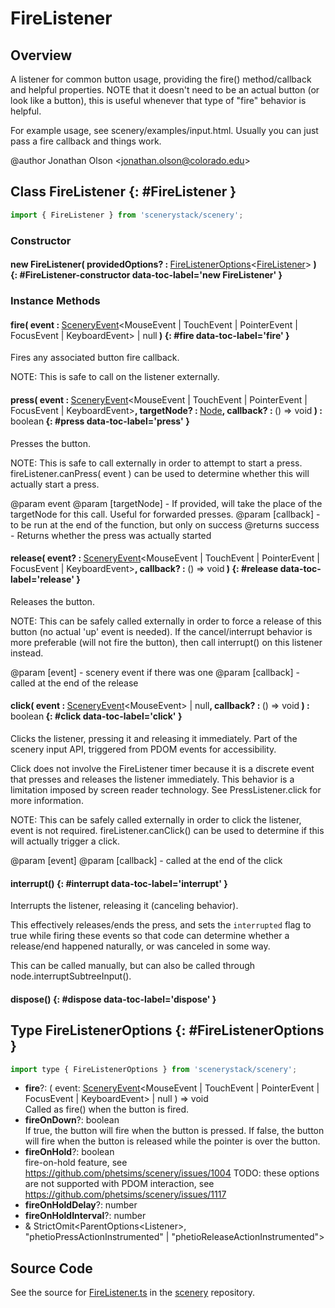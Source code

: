 # FireListener

## Overview

A listener for common button usage, providing the fire() method/callback and helpful properties. NOTE that it doesn't
need to be an actual button (or look like a button), this is useful whenever that type of "fire" behavior is helpful.

For example usage, see scenery/examples/input.html. Usually you can just pass a fire callback and things work.

@author Jonathan Olson &lt;jonathan.olson@colorado.edu&gt;

## Class FireListener {: #FireListener }


```js
import { FireListener } from 'scenerystack/scenery';
```
### Constructor

#### new FireListener( providedOptions? : <span style="font-weight: 400;">[FireListenerOptions](../scenery/FireListener.md#FireListenerOptions)&lt;[FireListener](../scenery/FireListener.md)&gt;</span> ) {: #FireListener-constructor data-toc-label='new FireListener' }

### Instance Methods

#### fire( event : <span style="font-weight: 400;">[SceneryEvent](../scenery/SceneryEvent.md)&lt;MouseEvent | TouchEvent | PointerEvent | FocusEvent | KeyboardEvent&gt; | <span style="color: hsla(calc(var(--md-hue) + 180deg),80%,40%,1);">null</span></span> ) {: #fire data-toc-label='fire' }

Fires any associated button fire callback.

NOTE: This is safe to call on the listener externally.

#### press( event : <span style="font-weight: 400;">[SceneryEvent](../scenery/SceneryEvent.md)&lt;MouseEvent | TouchEvent | PointerEvent | FocusEvent | KeyboardEvent&gt;</span>, targetNode? : <span style="font-weight: 400;">[Node](../scenery/Node.md)</span>, callback? : <span style="font-weight: 400;">() =&gt; <span style="color: hsla(calc(var(--md-hue) + 180deg),80%,40%,1);">void</span></span> ) : <span style="font-weight: 400;"><span style="color: hsla(calc(var(--md-hue) + 180deg),80%,40%,1);">boolean</span></span> {: #press data-toc-label='press' }

Presses the button.

NOTE: This is safe to call externally in order to attempt to start a press. fireListener.canPress( event ) can
be used to determine whether this will actually start a press.

@param event
@param [targetNode] - If provided, will take the place of the targetNode for this call. Useful for
                             forwarded presses.
@param [callback] - to be run at the end of the function, but only on success
@returns success - Returns whether the press was actually started

#### release( event? : <span style="font-weight: 400;">[SceneryEvent](../scenery/SceneryEvent.md)&lt;MouseEvent | TouchEvent | PointerEvent | FocusEvent | KeyboardEvent&gt;</span>, callback? : <span style="font-weight: 400;">() =&gt; <span style="color: hsla(calc(var(--md-hue) + 180deg),80%,40%,1);">void</span></span> ) {: #release data-toc-label='release' }

Releases the button.

NOTE: This can be safely called externally in order to force a release of this button (no actual 'up' event is
needed). If the cancel/interrupt behavior is more preferable (will not fire the button), then call interrupt()
on this listener instead.

@param [event] - scenery event if there was one
@param [callback] - called at the end of the release

#### click( event : <span style="font-weight: 400;">[SceneryEvent](../scenery/SceneryEvent.md)&lt;MouseEvent&gt; | <span style="color: hsla(calc(var(--md-hue) + 180deg),80%,40%,1);">null</span></span>, callback? : <span style="font-weight: 400;">() =&gt; <span style="color: hsla(calc(var(--md-hue) + 180deg),80%,40%,1);">void</span></span> ) : <span style="font-weight: 400;"><span style="color: hsla(calc(var(--md-hue) + 180deg),80%,40%,1);">boolean</span></span> {: #click data-toc-label='click' }

Clicks the listener, pressing it and releasing it immediately. Part of the scenery input API, triggered from PDOM
events for accessibility.

Click does not involve the FireListener timer because it is a discrete event that
presses and releases the listener immediately. This behavior is a limitation imposed
by screen reader technology. See PressListener.click for more information.

NOTE: This can be safely called externally in order to click the listener, event is not required.
fireListener.canClick() can be used to determine if this will actually trigger a click.

@param [event]
@param [callback] - called at the end of the click

#### interrupt() {: #interrupt data-toc-label='interrupt' }

Interrupts the listener, releasing it (canceling behavior).

This effectively releases/ends the press, and sets the `interrupted` flag to true while firing these events
so that code can determine whether a release/end happened naturally, or was canceled in some way.

This can be called manually, but can also be called through node.interruptSubtreeInput().

#### dispose() {: #dispose data-toc-label='dispose' }



## Type FireListenerOptions {: #FireListenerOptions }


```js
import type { FireListenerOptions } from 'scenerystack/scenery';
```


- **fire**?: ( event: [SceneryEvent](../scenery/SceneryEvent.md)&lt;MouseEvent | TouchEvent | PointerEvent | FocusEvent | KeyboardEvent&gt; | <span style="color: hsla(calc(var(--md-hue) + 180deg),80%,40%,1);">null</span> ) =&gt; <span style="color: hsla(calc(var(--md-hue) + 180deg),80%,40%,1);">void</span>
<br>  Called as fire() when the button is fired.
- **fireOnDown**?: <span style="color: hsla(calc(var(--md-hue) + 180deg),80%,40%,1);">boolean</span>
<br>  If true, the button will fire when the button is pressed. If false, the button will fire when the
  button is released while the pointer is over the button.
- **fireOnHold**?: <span style="color: hsla(calc(var(--md-hue) + 180deg),80%,40%,1);">boolean</span>
<br>  fire-on-hold feature, see https://github.com/phetsims/scenery/issues/1004
  TODO: these options are not supported with PDOM interaction, see https://github.com/phetsims/scenery/issues/1117
- **fireOnHoldDelay**?: <span style="color: hsla(calc(var(--md-hue) + 180deg),80%,40%,1);">number</span>
- **fireOnHoldInterval**?: <span style="color: hsla(calc(var(--md-hue) + 180deg),80%,40%,1);">number</span>
- &amp; StrictOmit&lt;ParentOptions&lt;Listener&gt;, "phetioPressActionInstrumented" | "phetioReleaseActionInstrumented"&gt;




## Source Code

See the source for [FireListener.ts](https://github.com/phetsims/scenery/blob/main/js/listeners/FireListener.ts) in the [scenery](https://github.com/phetsims/scenery) repository.

